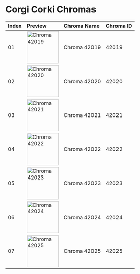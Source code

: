 # Corgi Corki Chromas

| Index | Preview | Chroma Name | Chroma ID |
|:---|:---|:---|:---|
| 01 | <img src='https://raw.communitydragon.org/latest/plugins/rcp-be-lol-game-data/global/default/v1/champion-chroma-images/42/42019.png' alt='Chroma 42019' width='100'> | Chroma 42019 | 42019 |
| 02 | <img src='https://raw.communitydragon.org/latest/plugins/rcp-be-lol-game-data/global/default/v1/champion-chroma-images/42/42020.png' alt='Chroma 42020' width='100'> | Chroma 42020 | 42020 |
| 03 | <img src='https://raw.communitydragon.org/latest/plugins/rcp-be-lol-game-data/global/default/v1/champion-chroma-images/42/42021.png' alt='Chroma 42021' width='100'> | Chroma 42021 | 42021 |
| 04 | <img src='https://raw.communitydragon.org/latest/plugins/rcp-be-lol-game-data/global/default/v1/champion-chroma-images/42/42022.png' alt='Chroma 42022' width='100'> | Chroma 42022 | 42022 |
| 05 | <img src='https://raw.communitydragon.org/latest/plugins/rcp-be-lol-game-data/global/default/v1/champion-chroma-images/42/42023.png' alt='Chroma 42023' width='100'> | Chroma 42023 | 42023 |
| 06 | <img src='https://raw.communitydragon.org/latest/plugins/rcp-be-lol-game-data/global/default/v1/champion-chroma-images/42/42024.png' alt='Chroma 42024' width='100'> | Chroma 42024 | 42024 |
| 07 | <img src='https://raw.communitydragon.org/latest/plugins/rcp-be-lol-game-data/global/default/v1/champion-chroma-images/42/42025.png' alt='Chroma 42025' width='100'> | Chroma 42025 | 42025 |
